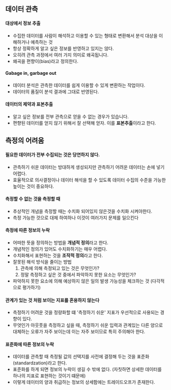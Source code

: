 ## 데이터 관측


#### 대상에서 정보 추출

- 수집한 데이터를 사람이 해석하고 이용할 수 있는 형태로 변환해서 분석 대상을 이해하거나 예측하는 것
- 항상 정확하게 알고 싶은 정보를 반영하고 있지는 않다.
- 오히려 관측 과정에서 여러 가지 의미로 왜곡됩니다.
- 왜곡을 편향이(bias)라고 정의한다.


#### Gabage in, garbage out

- 데이터 분석은 관측한 데이터를 쉽게 이용할 수 있게 변환하는 작업이다.
- 데이터의 품질이 분석 결과에 그대로 반영된다.


#### 데이터의 제약과 표본추출

- 알고 싶은 정보를 전부 관측으로 얻을 수 없는 경우가 있습니다.
- 편향된 데이터를 얻지 않기 위해서 잘 선택해 얻자. 이를 **표본추출**이라고 한다.


## 측정의 어려움


#### 필요한 데이터가 전부 수집되는 것은 당연하지 않다.

- 관측하기 쉬운 데이터는 방대하게 생성되지만 관측하기 어려운 데이터는 손에 넣기 어렵다.
- 효율적으로 의사결정이나 데이터 해석을 할 수 있도록 데이터 수집의 수준을 가능한 높이는 것이 중요하다.


#### 측정할 수 없는 것을 측정할 때

- 추상적인 개념을 측정할 때는 수치화 되어있지 않은것을 수치화 시켜야한다.
- 측정 가능한 것으로 대체 하여하나 이것이 여러가지 문제를 일으킨다


#### 측정에 따른 정보의 누락

- 어떠한 뜻을 정의하는 방법을 **개념적 정의**라고 한다.
- 개념적인 정의가 있어도 수치화하기는 매우 어렵다.
- 수치화해서 표현하는 것을 **조작적 정의**라고 한다.
- 잘못된 해석 방식을 줄이는 방법
  1. 관측에 의해 측정되고 있는 것은 무엇인가?
  2. 정말 측정하고 싶은 것 중에서 파악하지 못한 요소는 무엇인가?
- 파악하지 못한 요소에 의해 예상하지 않은 일의 발생 가능성을 체크하는 것 (다각적으로 평가하기)


#### 관계가 있는 것 처럼 보이는 지표를 혼용하지 않는다

 - 측정하기 어려운 것을 정량화할 떄 '측정하기 쉬운' 지표가 우선적으로 사용되는 경향이 있다.
 - 무엇인가 아웃풋을 측정하고 싶을 때, 측정하기 쉬운 입력과 관계있는 
   다른 양으로 대체하는 오류가 자주 보이는데 이는 자주 보이므로 특히 주의해아 한다.
   
   
#### 표준화에 따른 정보의 누락

 - 데이터를 관측할 때 측정될 값의 선택지를 사전에 결정해 두는 것을 표준화(standardzation)라고 한다.
 - 표준화를 하게 되면 정보의 누락이 생길 수 밖에 없다. (자칫하면 상세한 데이터를 하나의 지표로 표현하는 것이기 떄문에)
 - 이렇게 데이터의 양과 취급하는 정보의 상세함에는 트레이드오프가 존재한다.

